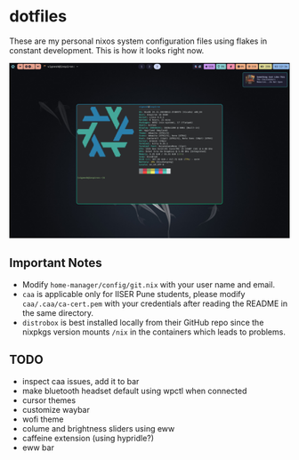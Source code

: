 # dotfiles

These are my personal nixos system configuration files using flakes in constant development.
This is how it looks right now.

![Screenshot of Desktop](desktop.png)

## Important Notes
- Modify `home-manager/config/git.nix` with your user name and email.
- `caa` is applicable only for IISER Pune students, please modify `caa/.caa/ca-cert.pem` with your credentials after reading the README in the same directory.
- `distrobox` is best installed locally from their GitHub repo since the nixpkgs version mounts `/nix` in the containers which leads to problems.

## TODO
- inspect caa issues, add it to bar
- make bluetooth headset default using wpctl when connected
- cursor themes
- customize waybar
- wofi theme
- colume and brightness sliders using eww
- caffeine extension (using hypridle?)
- eww bar

